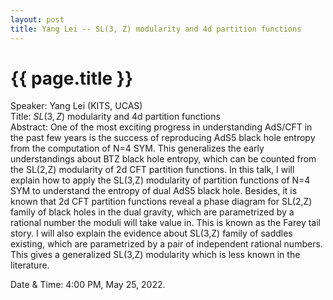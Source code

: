 ```yaml
---
layout: post
title: Yang Lei -- SL(3, Z) modularity and 4d partition functions
---
```


{{ page.title }}
================

Speaker: Yang Lei (KITS, UCAS)  
Title: $SL(3, Z)$ modularity and 4d partition functions  
Abstract: One of the most exciting progress in understanding AdS/CFT in the past few years is the success of reproducing AdS5 black hole entropy from the computation of N=4 SYM. This generalizes the early understandings about BTZ black hole entropy, which can be counted from the SL(2,Z) modularity of 2d CFT partition functions. In this talk, I will explain how to apply the SL(3,Z) modularity of partition functions of N=4 SYM to understand the entropy of dual AdS5 black hole. Besides, it is known that 2d CFT partition functions reveal a phase diagram for SL(2,Z) family of black holes in the dual gravity, which are parametrized by a rational number the moduli will take value in. This is known as the Farey tail story. I will also explain the evidence about SL(3,Z) family of saddles existing, which are parametrized by a pair of independent rational numbers. This gives a generalized SL(3,Z) modularity which is less known in the literature.   

Date & Time: 4:00 PM, May 25, 2022. 
